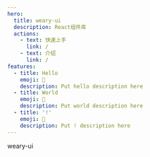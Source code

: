 ```yaml
---
hero:
  title: weary-ui
  description: React组件库
  actions:
    - text: 快速上手
      link: /
    - text: 介绍
      link: /
features:
  - title: Hello
    emoji: 💎
    description: Put hello description here
  - title: World
    emoji: 🌈
    description: Put world description here
  - title: '!'
    emoji: 🚀
    description: Put ! description here
---
```


weary-ui
